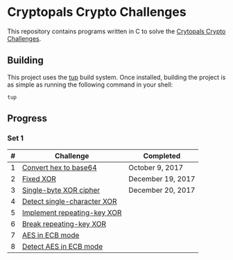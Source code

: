 # Cryptopals Crypto Challenges

This repository contains programs written in C to solve the [Crytopals Crypto
Challenges](https://cryptopals.com).

## Building

This project uses the [tup](http://gittup.org/tup) build system. Once installed,
building the project is as simple as running the following command in your
shell:

```shell
tup
```

## Progress

### Set 1

| #   | Challenge                        | Completed         |
| --- | -------------------------------- | ----------------- |
| 1   | [Convert hex to base64][1]       | October 9, 2017   |
| 2   | [Fixed XOR][2]                   | December 19, 2017 |
| 3   | [Single-byte XOR cipher][3]      | December 20, 2017 |
| 4   | [Detect single-character XOR][4] |                   |
| 5   | [Implement repeating-key XOR][5] |                   |
| 6   | [Break repeating-key XOR][6]     |                   |
| 7   | [AES in ECB mode][7]             |                   |
| 8   | [Detect AES in ECB mode][8]      |                   |

[1]: https://cryptopals.com/sets/1/challenges/1
[2]: https://cryptopals.com/sets/1/challenges/2
[3]: https://cryptopals.com/sets/1/challenges/3
[4]: https://cryptopals.com/sets/1/challenges/4
[5]: https://cryptopals.com/sets/1/challenges/5
[6]: https://cryptopals.com/sets/1/challenges/6
[7]: https://cryptopals.com/sets/1/challenges/7
[8]: https://cryptopals.com/sets/1/challenges/8
